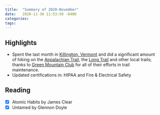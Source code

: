 ```yaml
---
title:  "Summary of 2020-November"
date:   2020-11-30 11:53:50 -0400
categories:
tags:
---
```

## Highlights
- Spent the last month in [Killington, Vermont](https://en.wikipedia.org/wiki/Killington,_Vermont) and did a significant amount of hiking on the [Appalachian Trail](https://en.wikipedia.org/wiki/Appalachian_Trail), the [Long Trail](https://en.wikipedia.org/wiki/Long_Trail) and other local trails; thanks to [Green Mountain Club](https://www.greenmountainclub.org) for all of their efforts in trail maintenance.
- Updated certifications in: HIPAA and Fire & Electrical Safety

## Reading
- [x] Atomic Habits by James Clear
- [x] Untamed by Glennon Doyle
